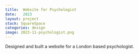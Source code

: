 ```yaml
---
title:  Website for Psychologist
date:   2023
layout: project
stack: SquareSpace
categories: design
image: 2023-11-psychologist.png
---
```


Designed and built a website for a London based psychologist.


